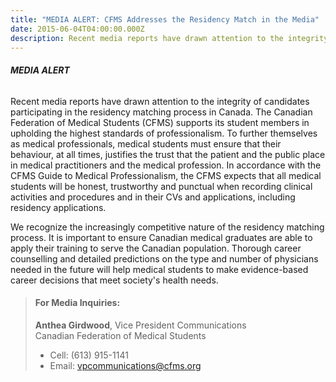 ```yaml
---
title: "MEDIA ALERT: CFMS Addresses the Residency Match in the Media"
date: 2015-06-04T04:00:00.000Z
description: Recent media reports have drawn attention to the integrity of candidates participating in the residency matching process in Canada. The Canadian Federation of Medical Students (CFMS) supports its student members in upholding the highest standards of professionalism.
---
```


###### **MEDIA ALERT**

Recent media reports have drawn attention to the integrity of candidates participating in the residency matching process in Canada. The Canadian Federation of Medical Students (CFMS) supports its student members in upholding the highest standards of professionalism. To further themselves as medical professionals, medical students must ensure that their behaviour, at all times, justifies the trust that the patient and the public place in medical practitioners and the medical profession. In accordance with the CFMS Guide to Medical Professionalism, the CFMS expects that all medical students will be honest, trustworthy and punctual when recording clinical activities and procedures and in their CVs and applications, including residency applications.

We recognize the increasingly competitive nature of the residency matching process. It is important to ensure Canadian medical graduates are able to apply their training to serve the Canadian population. Thorough career counselling and detailed predictions on the type and number of physicians needed in the future will help medical students to make evidence-based career decisions that meet society&#39;s health needs.

> #### **For Media Inquiries:**
> 
> **Anthea Girdwood**, Vice President Communications  
> Canadian Federation of Medical Students
> 
> *   Cell: (613) 915-1141
> *   Email: [vpcommunications@cfms.org](mailto:vpcommunications@cfms.org)